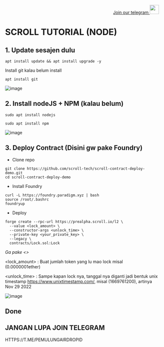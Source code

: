 <p style="font-size:14px" align="right">
<a href="https://t.me/PemulungAirdropID" target="_blank">Join our telegram <img src="https://user-images.githubusercontent.com/72949170/194228482-0f875615-e155-4b12-8716-8111addd6cba.jpg" width="30"/></a>
</p>

# SCROLL TUTORIAL (NODE)

## 1. Update sesajen dulu
```
apt install update && apt install upgrade -y
```

Install git kalau belum install

```
apt install git
```

![image](https://user-images.githubusercontent.com/72949170/198203337-555136d0-bf75-4886-83bc-dc0696b0938e.png)


## 2. Install nodeJS + NPM (kalau belum)

```
sudo apt install nodejs
```

```
sudo apt install npm
```

![image](https://user-images.githubusercontent.com/72949170/198203659-e4d5eb6d-032a-4586-a091-2d6048551fb8.png)


## 3. Deploy Contract (Disini gw pake Foundry)
- Clone repo
```
git clone https://github.com/scroll-tech/scroll-contract-deploy-demo.git
cd scroll-contract-deploy-demo
```

- Install Foundry
```
curl -L https://foundry.paradigm.xyz | bash
source /root/.bashrc
foundryup
```

- Deploy
```
forge create --rpc-url https://prealpha.scroll.io/l2 \
  --value <lock_amount> \
  --constructor-args <unlock_time> \
  --private-key <your_private_key> \
  --legacy \
  contracts/Lock.sol:Lock
```

*Ga pake <>*


<lock_amount> : Buat jumlah token yang lu mao lock misal (0.0000001ether)

<unlock_time> : Sampe kapan lock nya, tanggal nya diganti jadi bentuk unix timestamp https://www.unixtimestamp.com/, misal (1669761200), artinya Nov 29 2022 

![image](https://user-images.githubusercontent.com/72949170/198204614-beb19e18-3643-4f7b-9984-06dc4de56c0e.png)


## Done


## JANGAN LUPA JOIN TELEGRAM
HTTPS://T.ME/PEMULUNGAIRDROPID
